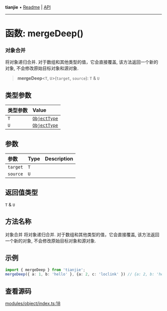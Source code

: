 **tianjie** • [Readme](../README.md) \| [API](../globals.md)

***

# 函数: mergeDeep()

### 对象合并
将对象递归合并. 对于数组和其他类型的值，它会直接覆盖, 该方法返回一个新的对象, 不会修改原始目标对象和源对象.

<a id="undefined" name="undefined"></a>

> **mergeDeep**\<`T`, `U`\>(`target`, `source`): `T` & `U`

## 类型参数

| 类型参数 | Value |
| :------ | :------ |
| `T` | [`ObjectType`](../type-aliases/ObjectType.md) |
| `U` | [`ObjectType`](../type-aliases/ObjectType.md) |

## 参数

| 参数 | Type | Description |
| :------ | :------ | :------ |
| `target` | `T` |  |
| `source` | `U` |  |

## 返回值类型

`T` & `U`

## 方法名称

对象合并
将对象递归合并. 对于数组和其他类型的值，它会直接覆盖, 该方法返回一个新的对象, 不会修改原始目标对象和源对象.

## 示例

```ts
import { mergeDeep } from 'tianjie';
mergeDeep({ a: 1, b: 'hello' }, {a: 2, c: 'loclink' }) // {a: 2, b: 'hello', c: 'loclink'}

```

## 查看源码

[modules/object/index.ts:18](https://github.com/hacxy/tianjie/blob/ab406b252bd727d89583a2bd8e45e8529cb4dbc5/src/modules/object/index.ts#L18)
